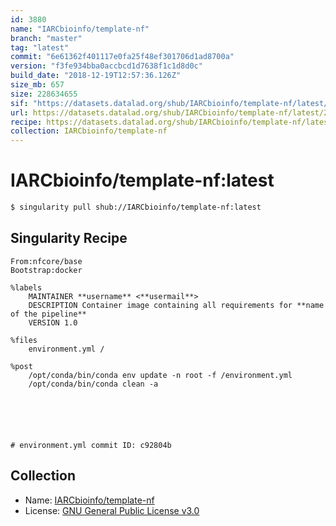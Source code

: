 ```yaml
---
id: 3880
name: "IARCbioinfo/template-nf"
branch: "master"
tag: "latest"
commit: "6e61362f401117e0fa25f48ef301706d1ad8700a"
version: "f3fe934bba0accbcd1d7638f1c1d8d0c"
build_date: "2018-12-19T12:57:36.126Z"
size_mb: 657
size: 228634655
sif: "https://datasets.datalad.org/shub/IARCbioinfo/template-nf/latest/2018-12-19-6e61362f-f3fe934b/f3fe934bba0accbcd1d7638f1c1d8d0c.simg"
url: https://datasets.datalad.org/shub/IARCbioinfo/template-nf/latest/2018-12-19-6e61362f-f3fe934b/
recipe: https://datasets.datalad.org/shub/IARCbioinfo/template-nf/latest/2018-12-19-6e61362f-f3fe934b/Singularity
collection: IARCbioinfo/template-nf
---
```


# IARCbioinfo/template-nf:latest

```bash
$ singularity pull shub://IARCbioinfo/template-nf:latest
```

## Singularity Recipe

```singularity
From:nfcore/base
Bootstrap:docker

%labels
    MAINTAINER **username** <**usermail**>
    DESCRIPTION Container image containing all requirements for **name of the pipeline**
    VERSION 1.0

%files
    environment.yml /

%post
    /opt/conda/bin/conda env update -n root -f /environment.yml
    /opt/conda/bin/conda clean -a






# environment.yml commit ID: c92804b
```

## Collection

 - Name: [IARCbioinfo/template-nf](https://github.com/IARCbioinfo/template-nf)
 - License: [GNU General Public License v3.0](https://api.github.com/licenses/gpl-3.0)

